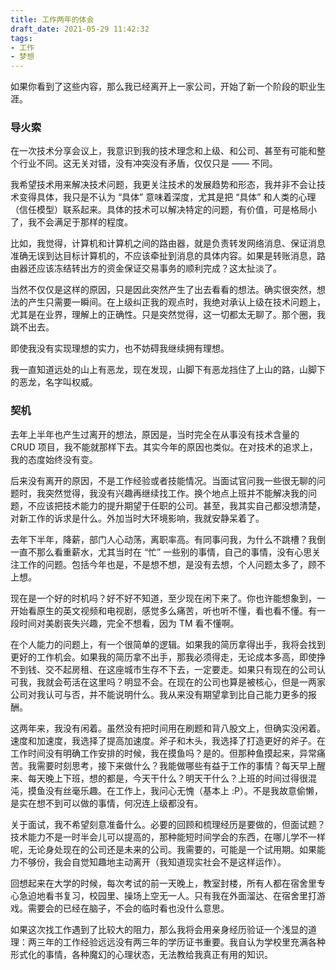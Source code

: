 ```yaml
---
title: 工作两年的体会
draft_date: 2021-05-29 11:42:32
tags:
- 工作
- 梦想
---
```


如果你看到了这些内容，那么我已经离开上一家公司，开始了新一个阶段的职业生涯。

### 导火索

在一次技术分享会议上，我意识到我的技术理念和上级、和公司、甚至有可能和整个行业不同。这无关对错，没有冲突没有矛盾，仅仅只是 —— 不同。

我希望技术用来解决技术问题，我更关注技术的发展趋势和形态，我并非不会让技术变得具体，我只是不认为 “具体” 意味着深度，尤其是把 “具体” 和人类的心理（信任模型）联系起来。具体的技术可以解决特定的问题，有价值，可是格局小了，我不会满足于那样的程度。

比如，我觉得，计算机和计算机之间的路由器，就是负责转发网络消息、保证消息准确无误到达目标计算机的，不应该牵扯到消息的具体内容。如果是转账消息，路由器还应该冻结转出方的资金保证交易事务的顺利完成？这太扯淡了。

当然不仅仅是这样的原因，只是因此突然产生了出去看看的想法。确实很突然，想法的产生只需要一瞬间。在上级纠正我的观点时，我绝对承认上级在技术问题上，尤其是在业界，理解上的正确性。只是突然觉得，这一切都太无聊了。那个圈，我跳不出去。

即使我没有实现理想的实力，也不妨碍我继续拥有理想。

我一直知道远处的山上有恶龙，现在发现，山脚下有恶龙挡住了上山的路，山脚下的恶龙，名字叫权威。

### 契机

去年上半年也产生过离开的想法，原因是，当时完全在从事没有技术含量的 CRUD 项目，我不能就那样下去。其实今年的原因也类似。在对技术的追求上，我的态度始终没有变。

后来没有离开的原因，不是工作经验或者技能情况。当面试官问我一些很无聊的问题时，我突然觉得，我没有兴趣再继续找工作。换个地点上班并不能解决我的问题，不应该把技术能力的提升期望于任职的公司。甚至，我其实自己都没想清楚，对新工作的诉求是什么。外加当时大环境影响，我就安静呆着了。

去年下半年，降薪，部门人心动荡，离职率高。有同事问我，为什么不跳槽？我倒一直不那么看重薪水，尤其当时在 “忙” 一些别的事情，自己的事情，没有心思关注工作的问题。包括今年也是，不是想不想，是没有去想，个人问题太多了，顾不上想。

现在是一个好的时机吗？好不好不知道，至少现在闲下来了。你也许能想象到，一开始看原生的英文视频和电视剧，感觉多么痛苦，听也听不懂，看也看不懂。有一段时间对美剧丧失兴趣，完全不想看，因为 TM 看不懂啊。

在个人能力的问题上，有一个很简单的逻辑。如果我的简历拿得出手，我将会找到更好的工作机会。如果我的简历拿不出手，那我必须得走，无论成本多高，即使挣不到钱、交不起房租、在这座城市生存不下去，一定要走。如果只有现在的公司认可我，我就会苟活在这里吗？明显不会。在现在的公司也算是被核心，但是一两家公司对我认可与否，并不能说明什么。我从来没有期望拿到比自己能力更多的报酬。

这两年来，我没有闲着。虽然没有把时间用在刷题和背八股文上，但确实没闲着。速度和加速度，我选择了提高加速度。斧子和木头，我选择了打造更好的斧子。在工作时间没有明确工作安排的时候，我在摸鱼吗？是的。但那种鱼摸起来，异常痛苦。我需要时刻思考，接下来做什么？我能做哪些有益于工作的事情？每天早上醒来、每天晚上下班，想的都是，今天干什么？明天干什么？上班的时间过得很混沌，摸鱼没有丝毫乐趣。在工作上，我问心无愧（基本上 :P）。不是我故意偷懒，是实在想不到可以做的事情，何况连上级都没有。

关于面试，我不希望刻意准备什么。必要的回顾和梳理经历是要做的，但面试题？技术能力不是一时半会儿可以提高的，那种能短时间学会的东西，在哪儿学不一样呢，无论身处现在的公司还是未来的公司。我需要的，可能是一个试用期。如果能力不够份，我会自觉知趣地主动离开（我知道现实社会不是这样运作）。

回想起来在大学的时候，每次考试的前一天晚上，教室封楼，所有人都在宿舍里专心急迫地看书复习，校园里、操场上空无一人。只有我在外面溜达、在宿舍里打游戏。需要会的已经在脑子，不会的临时看也没什么意思。

如果这次找工作遇到了比较大的阻力，那么我将会用亲身经历验证一个浅显的道理：两三年的工作经验远远没有两三年的学历证书重要。我自认为学校里充满各种形式化的事情，各种魔幻的心理状态，无法教给我真正有用的知识。
